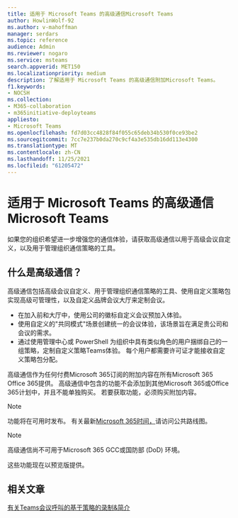 ```yaml
---
title: 适用于 Microsoft Teams 的高级通信Microsoft Teams
author: HowlinWolf-92
ms.author: v-mahoffman
manager: serdars
ms.topic: reference
audience: Admin
ms.reviewer: nogaro
ms.service: msteams
search.appverid: MET150
ms.localizationpriority: medium
description: 了解适用于 Microsoft Teams 的高级通信附加Microsoft Teams。
f1.keywords:
- NOCSH
ms.collection:
- M365-collaboration
- m365initiative-deployteams
appliesto:
- Microsoft Teams
ms.openlocfilehash: fd7d03cc4828f84f055c65deb34b530f0ce93be2
ms.sourcegitcommit: 7cc7e237b0da270c9cf4a3e535db16dd113e4300
ms.translationtype: MT
ms.contentlocale: zh-CN
ms.lasthandoff: 11/25/2021
ms.locfileid: "61205472"
---
```

# <a name="advanced-communications-add-on-for-microsoft-teams"></a>适用于 Microsoft Teams 的高级通信Microsoft Teams

如果您的组织希望进一步增强您的通信体验，请获取高级通信以用于高级会议自定义，以及用于管理组织通信策略的工具。

## <a name="what-is-advanced-communications"></a>什么是高级通信？

高级通信包括高级会议自定义、用于管理组织通信策略的工具、使用自定义策略包实现高级可管理性，以及自定义品牌会议大厅来定制会议。

- 在加入前和大厅中，使用公司的徽标自定义会议预加入体验。 
- 使用自定义的"共同模式"场景创建统一的会议体验，该场景旨在满足贵公司和会议的需求。
- 通过使用管理中心或 PowerShell 为组织中具有类似角色的用户捆绑自己的一组策略，定制自定义策略Teams体验。 每个用户都需要许可证才能接收自定义策略包分配。 

高级通信作为任何付费Microsoft 365订阅的附加内容在所有Microsoft 365 Office 365提供。 高级通信中包含的功能不会添加到其他Microsoft 365或Office 365计划中，并且不能单独购买。 若要获取功能，必须购买附加内容。

> [!NOTE]
> 功能将在可用时发布。 有关最新[Microsoft 365时间，](https://www.microsoft.com/microsoft-365/roadmap?filters=Microsoft%20Teams)请访问公共路线图。

> [!NOTE]
> 高级通信尚不可用于Microsoft 365 GCC或国防部 (DoD) 环境。

这些功能现在以预览版提供。

## <a name="related-articles"></a>相关文章

[有关Teams会议呼叫的基于策略的录制&简介](../teams-recording-policy.md)
